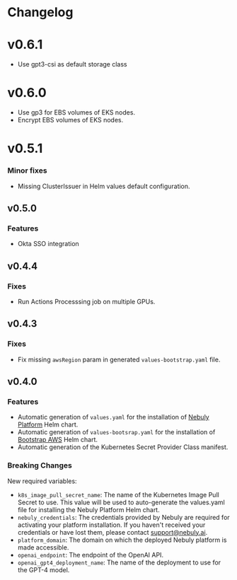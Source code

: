 # Changelog

# v0.6.1

- Use gpt3-csi as default storage class

# v0.6.0

- Use gp3 for EBS volumes of EKS nodes.
- Encrypt EBS volumes of EKS nodes.

# v0.5.1

### Minor fixes

- Missing ClusterIssuer in Helm values default configuration.

## v0.5.0

### Features

- Okta SSO integration

## v0.4.4

### Fixes

- Run Actions Processsing job on multiple GPUs.

## v0.4.3

### Fixes

- Fix missing `awsRegion` param in generated `values-bootstrap.yaml` file.

## v0.4.0

### Features

- Automatic generation of `values.yaml` for the installation of [Nebuly Platform](https://github.com/nebuly-ai/helm-charts/tree/main/nebuly-platform) Helm chart.
- Automatic generation of `values-bootsrap.yaml` for the installation of [Bootstrap AWS](https://github.com/nebuly-ai/helm-charts/tree/main/bootstrap-aws) Helm chart.
- Automatic generation of the Kubernetes Secret Provider Class manifest.

### Breaking Changes

New required variables:

- `k8s_image_pull_secret_name`: The name of the Kubernetes Image Pull Secret to use.
  This value will be used to auto-generate the values.yaml file for installing the Nebuly Platform Helm chart.
- `nebuly_credentials`: The credentials provided by Nebuly are required for activating your platform installation.
  If you haven't received your credentials or have lost them, please contact support@nebuly.ai.
- `platform_domain`: The domain on which the deployed Nebuly platform is made accessible.
- `openai_endpoint`: The endpoint of the OpenAI API.
- `openai_gpt4_deployment_name`: The name of the deployment to use for the GPT-4 model.
